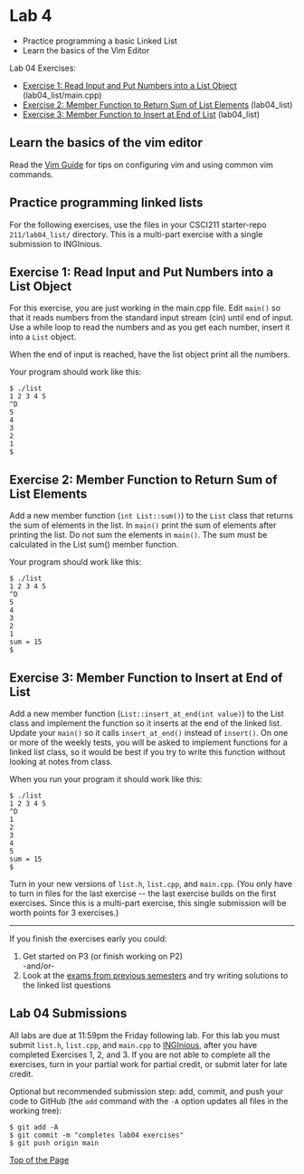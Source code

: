 # Lab 4

* Practice programming a basic Linked List
* Learn the basics of the Vim Editor

Lab 04 Exercises:
* [Exercise 1: Read Input and Put Numbers into a List Object](#exercise-1-read-input-and-put-numbers-into-a-list-object) (lab04_list/main.cpp)
* [Exercise 2: Member Function to Return Sum of List Elements](#exercise-2-member-function-to-return-sum-of-list-elements) (lab04_list)
* [Exercise 3: Member Function to Insert at End of List](#exercise-3-member-function-to-insert-at-end-of-list) (lab04_list)

## Learn the basics of the vim editor

Read the [Vim Guide](https://github.com/shelleywong/CSCI211-Course-Materials/blob/main/guides/vim.md) for tips on configuring vim and using common vim commands.<br>

## Practice programming linked lists

For the following exercises, use the files in your CSCI211 starter-repo `211/lab04_list/` directory. This is a multi-part exercise with a single submission to INGInious.<br>

## Exercise 1: Read Input and Put Numbers into a List Object

For this exercise, you are just working in the main.cpp file. Edit `main()` so that it reads numbers from the standard input stream (cin) until end of input. Use a while loop to read the numbers and as you get each number, insert it into a `List` object.<br>

When the end of input is reached, have the list object print all the numbers.<br>

Your program should work like this:
```
$ ./list
1 2 3 4 5
^D
5
4
3
2
1
$
```

## Exercise 2: Member Function to Return Sum of List Elements

Add a new member function (`int List::sum()`) to the `List` class that returns the sum of elements in the list. In `main()` print the sum of elements after printing the list. Do not sum the elements in `main()`. The sum must be calculated in the List sum() member function.

Your program should work like this:
```
$ ./list
1 2 3 4 5
^D
5
4
3
2
1
sum = 15
$
```

## Exercise 3: Member Function to Insert at End of List

Add a new member function (`List::insert_at_end(int value)`) to the List class and implement the function so it inserts at the end of the linked list. Update your `main()` so it calls `insert_at_end()` instead of `insert()`. On one or more of the weekly tests, you will be asked to implement functions for a linked list class, so it would be best if you try to write this function without looking at notes from class.<br>

When you run your program it should work like this:
```
$ ./list
1 2 3 4 5
^D
1
2
3
4
5
sum = 15
$
```

Turn in your new versions of `list.h`, `list.cpp`, and `main.cpp`.
(You only have to turn in files for the last exercise -- the last exercise builds on the first exercises. Since this is a multi-part exercise, this single submission will be worth points for 3 exercises.)

***

If you finish the exercises early you could:

1. Get started on P3 (or finish working on P2)<br>
-and/or-
2.  Look at the [exams from previous semesters](http://www.ecst.csuchico.edu/~trhenry/classes/211.s17/exams.html) and try writing solutions to the linked list questions

## Lab 04 Submissions

All labs are due at 11:59pm the Friday following lab. For this lab you must submit `list.h`, `list.cpp`, and `main.cpp` to [INGInious](https://inginious.csuchico.edu/), after you have completed Exercises 1, 2, and 3. If you are not able to complete all the exercises, turn in your partial work for partial credit, or submit later for late credit.<br>

Optional but recommended submission step: add, commit, and push your code to GitHub (the `add` command with the `-A` option updates all files in the working tree):
```
$ git add -A
$ git commit -m "completes lab04 exercises"
$ git push origin main
```

[Top of the Page](#lab-4)
